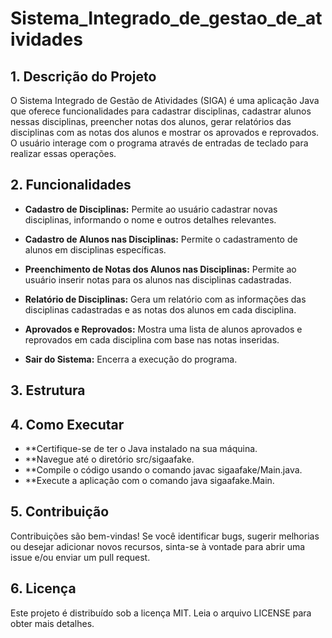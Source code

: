 # Sistema_Integrado_de_gestao_de_atividades

## 1. Descrição do Projeto

O Sistema Integrado de Gestão de Atividades (SIGA) é uma aplicação Java que oferece funcionalidades para cadastrar disciplinas, cadastrar alunos nessas disciplinas, preencher notas dos alunos, gerar relatórios das disciplinas com as notas dos alunos e mostrar os aprovados e reprovados. O usuário interage com o programa através de entradas de teclado para realizar essas operações.


## 2. Funcionalidades

- **Cadastro de Disciplinas:** Permite ao usuário cadastrar novas disciplinas, informando o nome e outros detalhes relevantes.

- **Cadastro de Alunos nas Disciplinas:** Permite o cadastramento de alunos em disciplinas específicas.

- **Preenchimento de Notas dos Alunos nas Disciplinas:** Permite ao usuário inserir notas para os alunos nas disciplinas cadastradas.

- **Relatório de Disciplinas:** Gera um relatório com as informações das disciplinas cadastradas e as notas dos alunos em cada disciplina.

- **Aprovados e Reprovados:** Mostra uma lista de alunos aprovados e reprovados em cada disciplina com base nas notas inseridas.

- **Sair do Sistema:** Encerra a execução do programa.

## 3. Estrutura

## 4. Como Executar
- **Certifique-se de ter o Java instalado na sua máquina.
- **Navegue até o diretório src/sigaafake.
- **Compile o código usando o comando javac sigaafake/Main.java.
- **Execute a aplicação com o comando java sigaafake.Main.

## 5. Contribuição
Contribuições são bem-vindas! Se você identificar bugs, sugerir melhorias ou desejar adicionar novos recursos, sinta-se à vontade para abrir uma issue e/ou enviar um pull request.

## 6. Licença
Este projeto é distribuído sob a licença MIT. Leia o arquivo LICENSE para obter mais detalhes.

